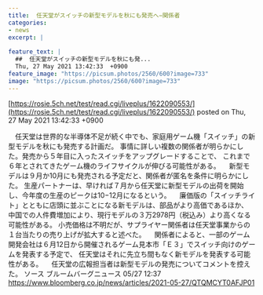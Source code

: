 ```yaml
---
title:  任天堂がスイッチの新型モデルを秋にも発売へ−関係者  
categories:
- news
excerpt: |
  
feature_text: |
  ##  任天堂がスイッチの新型モデルを秋にも発...
  Thu, 27 May 2021 13:42:33  +0900
feature_image: "https://picsum.photos/2560/600?image=733"
image: "https://picsum.photos/2560/600?image=733"
---
```


[https://rosie.5ch.net/test/read.cgi/liveplus/1622090553/](https://rosie.5ch.net/test/read.cgi/liveplus/1622090553/)
posted on Thu, 27 May 2021 13:42:33  +0900

<!--more-->

　任天堂は世界的な半導体不足が続く中でも、家庭用ゲーム機「スイッチ」の新型モデルを秋にも発売する計画だ。 事情に詳しい複数の関係者が明らかにした。発売から５年目に入ったスイッチをアップグレードすることで、 これまで６年とされてきたゲーム機のライフサイクルが伸びる可能性がある。 　新型モデルは９月か10月にも発売される予定だと、関係者が匿名を条件に明らかにした。 生産パートナーは、早ければ７月から任天堂に新型モデルの出荷を開始し、今年度の生産のピークは10−12月になるという。 　廉価版の「スイッチライト」とともに店頭に並ぶことになる新モデルは、部品がより高価であるほか、 中国での人件費増加により、現行モデルの３万2978円（税込み）より高くなる可能性がある。 小売価格は不明だが、サプライヤー関係者は任天堂事業からの１台当たりの売り上げが拡大すると述べた。 　関係者によると、一部のゲーム開発会社は６月12日から開催されるゲーム見本市「Ｅ３」でスイッチ向けのゲームを発表する予定で、 任天堂はそれに先立ち間もなく新モデルを発表する可能性がある。 　任天堂の広報担当者は新型モデルの発売についてコメントを控えた。 ソース ブルームバーグニュース 05/27 12:37 https://www.bloomberg.co.jp/news/articles/2021-05-27/QTQMCYT0AFJP01
